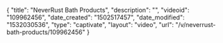 {
    "title": "NeverRust Bath Products",
    "description": "",
    "videoid": "109962456",
    "date_created": "1502517457",
    "date_modified": "1532030536",
    "type": "captivate",
    "layout": "video",
    "url": "\/v\/neverrust-bath-products\/109962456"
}